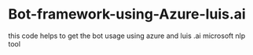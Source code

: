 # Bot-framework-using-Azure-luis.ai
this code helps to get the bot usage using azure and luis .ai microsoft nlp tool
